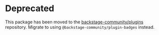 # Deprecated

This package has been moved to the [backstage-community/plugins](https://github.com/backstage/community-plugins) repository. Migrate to using `@backstage-community/plugin-badges` instead.
